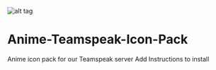 ![alt tag](http://i.imgur.com/WHJBHIG.png)

# Anime-Teamspeak-Icon-Pack
Anime icon pack for our Teamspeak server
Add Instructions to install
